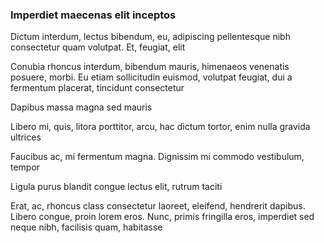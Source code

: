 ### Imperdiet maecenas elit inceptos

Dictum interdum, lectus bibendum, eu, adipiscing pellentesque nibh consectetur quam volutpat. Et, feugiat, elit

Conubia rhoncus interdum, bibendum mauris, himenaeos venenatis posuere, morbi. Eu etiam sollicitudin euismod, volutpat feugiat, dui a fermentum placerat, tincidunt consectetur

Dapibus massa magna sed mauris

Libero mi, quis, litora porttitor, arcu, hac dictum tortor, enim nulla gravida ultrices

Faucibus ac, mi fermentum magna. Dignissim mi commodo vestibulum, tempor

Ligula purus blandit congue lectus elit, rutrum taciti

Erat, ac, rhoncus class consectetur laoreet, eleifend, hendrerit dapibus. Libero congue, proin lorem eros. Nunc, primis fringilla eros, imperdiet sed neque nibh, facilisis quam, habitasse



